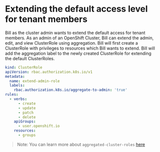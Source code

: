 # Extending the default access level for tenant members

Bill as the cluster admin wants to extend the default access for tenant members. As an admin of an OpenShift Cluster, Bill can extend the admin, edit, and view ClusterRole using aggregation. Bill will first create a ClusterRole with privileges to resources which Bill wants to extend. Bill will add the aggregation label to the newly created ClusterRole for extending the default ClusterRoles.

```yaml
kind: ClusterRole
apiVersion: rbac.authorization.k8s.io/v1
metadata:
  name: extend-admin-role
  labels:
    rbac.authorization.k8s.io/aggregate-to-admin: 'true'
rules:
  - verbs:
      - create
      - update
      - patch
      - delete
    apiGroups:
      - user.openshift.io
    resources:
      - groups
```

> Note: You can learn more about `aggregated-cluster-roles` [here](https://kubernetes.io/docs/reference/access-authn-authz/rbac/#aggregated-clusterroles)
